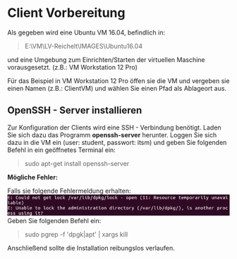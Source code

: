 # Client Vorbereitung
Als gegeben wird eine Ubuntu VM 16.04, befindlich in: 

> E:\VM\LV-Reichelt\IMAGES\Ubuntu16.04

und eine Umgebung zum Einrichten/Starten der virtuellen Maschine vorausgesetzt.
(z.B.: VM Workstation 12 Pro)

Für das Beispiel in VM Workstation 12 Pro öffen sie die VM und vergeben sie einen Namen (z.B.: ClientVM) und wählen Sie einen Pfad als Ablageort aus.

## OpenSSH - Server installieren

Zur Konfiguration der Clients wird eine SSH - Verbindung benötigt. Laden Sie sich dazu das Programm **openssh-server** herunter.
Loggen Sie sich dazu in die VM ein (user: student, passwort: itsm) und geben Sie folgenden Befehl in ein geöffnetes Terminal ein: 

> sudo apt-get install openssh-server

**Mögliche Fehler:**

Falls sie folgende Fehlermeldung erhalten: 
![DPKG Lock](../img/dpkg_lock.png)
Geben Sie folgenden Befehl ein:
> sudo pgrep -f 'dpgk|apt' | xargs kill

Anschließend sollte die Installation reibungslos verlaufen.


